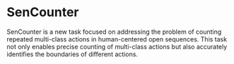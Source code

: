 # SenCounter
SenCounter is a new task focused on addressing the problem of counting repeated multi-class actions in human-centered open sequences. This task not only enables precise counting of multi-class actions but also accurately identifies the boundaries of different actions.
